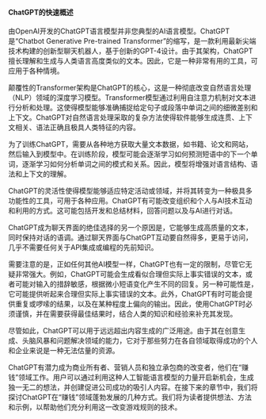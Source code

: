 #### ChatGPT的快速概述

由OpenAI开发的ChatGPT语言模型并非您典型的AI语言模型。ChatGPT是“Chatbot Generative Pre-trained Transformer”的缩写，是一款利用最新尖端技术构建的创新型聊天机器人，基于创新的GPT-4设计。由于其架构，ChatGPT擅长理解和生成与人类语言高度类似的文本。因此，它是一种非常有用的工具，可应用于各种情境。

颠覆性的Transformer架构是ChatGPT的核心，这是一种彻底改变自然语言处理（NLP）领域的深度学习模型。Transformer模型通过利用自注意力机制对文本进行分析和处理。这使得模型能够准确捕捉给定句子或段落中单词之间的细微差别和上下文。ChatGPT对自然语言处理采取的复杂方法使得软件能够生成连贯、上下文相关、语法正确且极具人类特征的内容。

为了训练ChatGPT，需要从各种地方获取大量文本数据，如书籍、论文和网站，然后输入到模型中。在训练阶段，模型可能会逐渐学习如何预测短语中的下一个单词，逐渐学习如何分析单词之间的模式和关系。因此，模型将增强对语言结构、语法和上下文的理解。

ChatGPT的灵活性使得模型能够适应特定活动或领域，并将其转变为一种极具多功能性的工具，可用于各种应用。ChatGPT有可能改变组织和个人与AI技术互动和利用的方式。这可能包括开发和总结材料，回答问题以及与AI进行对话。

ChatGPT成为聊天界面的绝佳选择的另一个原因是，它能够生成高质量的文本，同时保持对话的语调。通过聊天界面与ChatGPT互动要自然得多，更易于访问，几乎不需要任何关于API集成或编程的先前知识。

需要注意的是，正如任何其他AI模型一样，ChatGPT也有一定的限制，尽管它无疑非常强大。例如，ChatGPT可能会生成看似合理但实际上事实错误的文本，或者可能对输入的措辞敏感，根据微小短语变化产生不同的回复。另一种可能性是，它可能提供听起来合理但实际上事实错误的文本。此外，ChatGPT有时可能会提供重复或啰嗦的结果，以及在某种程度上偏向的输出。因此，使用ChatGPT时必须谨慎，并在需要获得最佳结果时，结合人类的知识和经验来补充其发现。

尽管如此，ChatGPT可以用于远远超出内容生成的广泛用途。由于其在创意生成、头脑风暴和问题解决领域的能力，它对于那些努力在各自领域取得成功的个人和企业来说是一种无法估量的资源。

ChatGPT有潜力成为商业所有者、营销人员和独立承包商的改变者，他们在“赚钱”领域工作。用户可以通过利用这种人工智能语言模型的力量开启新机会，生成独一无二的想法，并创建促进公司成功的吸引人内容。在接下来的章节中，我们将探讨ChatGPT在“赚钱”领域蓬勃发展的几种方式。我们将为读者提供想法、方法和示例，以帮助他们充分利用这一改变游戏规则的技术。
